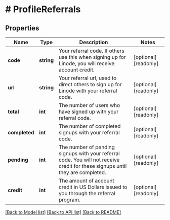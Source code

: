 # # ProfileReferrals

## Properties

Name | Type | Description | Notes
------------ | ------------- | ------------- | -------------
**code** | **string** | Your referral code.  If others use this when signing up for Linode, you will receive account credit. | [optional] [readonly]
**url** | **string** | Your referral url, used to direct others to sign up for Linode with your referral code. | [optional] [readonly]
**total** | **int** | The number of users who have signed up with your referral code. | [optional] [readonly]
**completed** | **int** | The number of completed signups with your referral code. | [optional] [readonly]
**pending** | **int** | The number of pending signups with your referral code.  You will not receive credit for these signups until they are completed. | [optional] [readonly]
**credit** | **int** | The amount of account credit in US Dollars issued to you through the referral program. | [optional] [readonly]

[[Back to Model list]](../../README.md#models) [[Back to API list]](../../README.md#endpoints) [[Back to README]](../../README.md)
